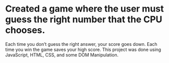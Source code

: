 # Created a game where the user must guess the right number that the CPU chooses.
Each time you don’t guess the right answer, your score goes down. Each time you win the game saves your high score. This project was done using JavaScript, HTML, CSS, and some DOM Manipulation.
